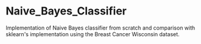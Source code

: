 # Naive_Bayes_Classifier
Implementation of Naive Bayes classifier from scratch and comparison with sklearn's implementation using the Breast Cancer Wisconsin dataset.
